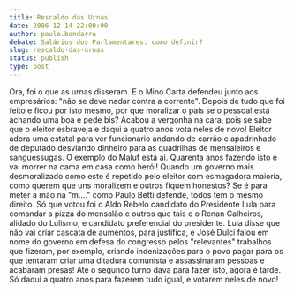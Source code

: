 ```yaml
---
title: Rescaldo das Urnas
date: 2006-12-14 22:00:00
author: paulo.bandarra
debate: Salários dos Parlamentares: como definir?
slug: rescaldo-das-urnas
status: publish 
type: post
---
```


Ora, foi o que as urnas disseram. E o Mino Carta defendeu junto aos empresários: "não se deve nadar contra a corrente". Depois de tudo que foi feito e ficou por isto mesmo, por que moralizar o país se o pessoal está achando uma boa e pede bis? Acabou a vergonha na cara, pois se sabe que o eleitor esbraveja e daqui a quatro anos vota neles de novo! Eleitor adora uma estatal para ver funcionário andando de carrão e apadrinhado de deputado desviando dinheiro para as quadrilhas de mensaleiros e sanguessugas. O exemplo do Maluf está ai. Quarenta anos fazendo isto e vai morrer na cama em casa como herói! Quando um governo mais desmoralizado como este é repetido pelo eleitor com esmagadora maioria, como querem que uns moralizem e outros fiquem honestos? Se é para meter a mão na "m...." como Paulo Betti defende, todos tem o mesmo direito. Só que votou foi o Aldo Rebelo candidato do Presidente Lula para comandar a pizza do mensalão e outros que tais e o Renan Calheiros, alidado do Lulismo, e candidato preferencial do presidente. Lula disse que não vai criar cascata de aumentos, para justifica, e José Dulci falou em nome do governo em defesa do congresso pelos "relevantes" trabalhos que fizeram, por exemplo, criando indenizações para o povo pagar para os que tentaram criar uma ditadura comunista e assassinaram pessoas e acabaram presas! Até o segundo turno dava para fazer isto, agora é tarde. Só daqui a quatro anos para fazerem tudo igual, e votarem neles de novo!
